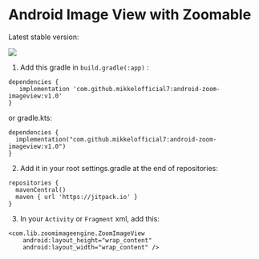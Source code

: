 # Android Image View with Zoomable

Latest stable version:

[![](https://jitpack.io/v/mikkelofficial7/android-zoom-imageview.svg)](https://jitpack.io/#mikkelofficial7/android-zoom-imageview)

1. Add this gradle in ```build.gradle(:app)``` :
```
dependencies {
   implementation 'com.github.mikkelofficial7:android-zoom-imageview:v1.0'
}
 ```
or gradle.kts:
```
dependencies {
  implementation("com.github.mikkelofficial7:android-zoom-imageview:v1.0")
}
 ```

2. Add it in your root settings.gradle at the end of repositories:
```
repositories {
  mavenCentral()
  maven { url 'https://jitpack.io' }
}
```
3. In your ```Activity``` or ```Fragment``` xml, add this:
```
<com.lib.zoomimageengine.ZoomImageView
    android:layout_height="wrap_content"
    android:layout_width="wrap_content" />
```
